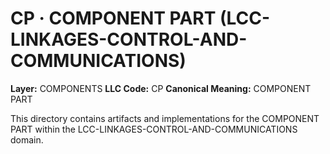# CP · COMPONENT PART (LCC-LINKAGES-CONTROL-AND-COMMUNICATIONS)

**Layer:** COMPONENTS
**LLC Code:** CP
**Canonical Meaning:** COMPONENT PART

This directory contains artifacts and implementations for the COMPONENT PART within the LCC-LINKAGES-CONTROL-AND-COMMUNICATIONS domain.
